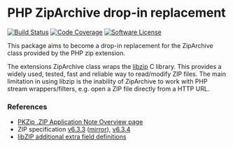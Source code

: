 # PHP ZipArchive drop-in replacement

[![Build Status](https://travis-ci.org/iqb/ZipArchive.png?branch=master)](https://travis-ci.org/iqb/ZipArchive)
[![Code Coverage](https://scrutinizer-ci.com/g/iqb/ZipArchive/badges/coverage.png?b=master)](https://scrutinizer-ci.com/g/iqb/ZipArchive)
[![Software License](https://img.shields.io/badge/License-LGPL%20V3-brightgreen.svg?style=flat-square)](LICENSE)

This package aims to become a drop-in replacement for the ZipArchive class provided by the PHP zip extension.

The extensions ZipArchive class wraps the [libzip](https://libzip.org/) C library.
This provides a widely used, tested, fast and reliable way to read/modify ZIP files.
The main limitation in using libzip is the inability of ZipArchive to work with PHP stream wrappers/filters,
 e.g. open a ZIP file directly from a HTTP URL. 

### References
- [PKZip .ZIP Application Note Overview page](https://support.pkware.com/display/PKZIP/APPNOTE)
- ZIP specification [v6.3.3](https://www.pkware.com/documents/APPNOTE/APPNOTE-6.3.3.TXT) ([mirror](https://www.loc.gov/preservation/digital/formats/digformatspecs/APPNOTE(20120901)_Version_6.3.3.txt)), [v6.3.4](https://www.pkware.com/documents/APPNOTE/APPNOTE-6.3.4.TXT) 
- [libZIP additional extra field definitions](https://github.com/nih-at/libzip/blob/master/docs/extrafld.txt)

